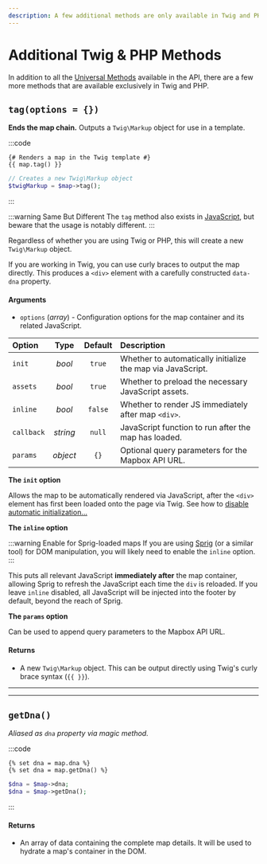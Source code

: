 ```yaml
---
description: A few additional methods are only available in Twig and PHP. Explore what else is possible when working with dynamic maps in Twig and PHP.
---
```


# Additional Twig & PHP Methods

In addition to all the [Universal Methods](/dynamic-maps/universal-methods/) available in the API, there are a few more methods that are available exclusively in Twig and PHP.

## `tag(options = {})`

**Ends the map chain.** Outputs a `Twig\Markup` object for use in a template.

:::code
```twig
{# Renders a map in the Twig template #}
{{ map.tag() }}
```
```php
// Creates a new Twig\Markup object
$twigMarkup = $map->tag();
```
:::

:::warning Same But Different
The `tag` method also exists in [JavaScript](/dynamic-maps/javascript-methods/#tag-parentid-null), but beware that the usage is notably different.
:::

Regardless of whether you are using Twig or PHP, this will create a new `Twig\Markup` object.

If you are working in Twig, you can use curly braces to output the map directly. This produces a `<div>` element with a carefully constructed `data-dna` property.

#### Arguments

 - `options` (_array_) - Configuration options for the map container and its related JavaScript.

| Option     | Type     | Default | Description
|:-----------|:--------:|:-------:|:------------
| `init`     | _bool_   | `true`  | Whether to automatically initialize the map via JavaScript.
| `assets`   | _bool_   | `true`  | Whether to preload the necessary JavaScript assets.
| `inline`   | _bool_   | `false` | Whether to render JS immediately after map `<div>`.
| `callback` | _string_ | `null`  | JavaScript function to run after the map has loaded.
| `params`   | _object_ | `{}`    | Optional query parameters for the Mapbox API URL.

**The `init` option**

Allows the map to be automatically rendered via JavaScript, after the `<div>` element has first been loaded onto the page via Twig. See how to [disable automatic initialization...](/guides/delay-map-init/)

**The `inline` option**

:::warning Enable for Sprig-loaded maps
If you are using [Sprig](https://plugins.craftcms.com/sprig) (or a similar tool) for DOM manipulation, you will likely need to enable the `inline` option.
:::

This puts all relevant JavaScript **immediately after** the map container, allowing Sprig to refresh the JavaScript each time the `div` is reloaded.  If you leave `inline` disabled, all JavaScript will be injected into the footer by default, beyond the reach of Sprig.

**The `params` option**

Can be used to append query parameters to the Mapbox API URL.

#### Returns

 - A new `Twig\Markup` object. This can be output directly using Twig's curly brace syntax (`{{ }}`).
 
---
---

## `getDna()`

_Aliased as `dna` property via magic method._

:::code
```twig
{% set dna = map.dna %}
{% set dna = map.getDna() %}
```
```php
$dna = $map->dna;
$dna = $map->getDna();
```
:::

#### Returns

 - An array of data containing the complete map details. It will be used to hydrate a map's container in the DOM.
